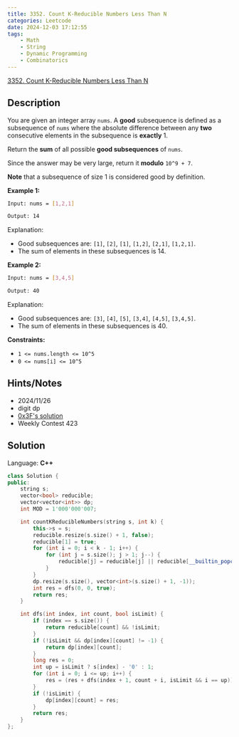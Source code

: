 ```yaml
---
title: 3352. Count K-Reducible Numbers Less Than N
categories: Leetcode
date: 2024-12-03 17:12:55
tags:
    - Math
    - String
    - Dynamic Programming
    - Combinatorics
---
```


[3352. Count K-Reducible Numbers Less Than N](https://leetcode.com/problems/count-k-reducible-numbers-less-than-n/)

## Description

You are given an integer array `nums`. A **good** subsequence is defined as a subsequence of `nums` where the absolute difference between any **two**  consecutive elements in the subsequence is **exactly**  1.

Return the **sum**  of all possible **good subsequences**  of `nums`.

Since the answer may be very large, return it **modulo**  `10^9 + 7`.

**Note** that a subsequence of size 1 is considered good by definition.

**Example 1:**

```bash
Input: nums = [1,2,1]

Output: 14
```

Explanation:

- Good subsequences are: `[1]`, `[2]`, `[1]`, `[1,2]`, `[2,1]`, `[1,2,1]`.
- The sum of elements in these subsequences is 14.

**Example 2:**

```bash
Input: nums = [3,4,5]

Output: 40
```

Explanation:

- Good subsequences are: `[3]`, `[4]`, `[5]`, `[3,4]`, `[4,5]`, `[3,4,5]`.
- The sum of elements in these subsequences is 40.

**Constraints:**

- `1 <= nums.length <= 10^5`
- `0 <= nums[i] <= 10^5`

## Hints/Notes

- 2024/11/26
- digit dp
- [0x3F's solution](https://leetcode.cn/problems/count-k-reducible-numbers-less-than-n/solutions/2983541/xian-xing-dp-shu-wei-dppythonjavacgo-by-yw0dl/)
- Weekly Contest 423

## Solution

Language: **C++**

```C++
class Solution {
public:
    string s;
    vector<bool> reducible;
    vector<vector<int>> dp;
    int MOD = 1'000'000'007;

    int countKReducibleNumbers(string s, int k) {
        this->s = s;
        reducible.resize(s.size() + 1, false);
        reducible[1] = true;
        for (int i = 0; i < k - 1; i++) {
            for (int j = s.size(); j > 1; j--) {
                reducible[j] = reducible[j] || reducible[__builtin_popcount(j)];
            }
        }
        dp.resize(s.size(), vector<int>(s.size() + 1, -1));
        int res = dfs(0, 0, true);
        return res;
    }

    int dfs(int index, int count, bool isLimit) {
        if (index == s.size()) {
            return reducible[count] && !isLimit;
        }
        if (!isLimit && dp[index][count] != -1) {
            return dp[index][count];
        }
        long res = 0;
        int up = isLimit ? s[index] - '0' : 1;
        for (int i = 0; i <= up; i++) {
            res = (res + dfs(index + 1, count + i, isLimit && i == up)) % MOD;
        }
        if (!isLimit) {
            dp[index][count] = res;
        }
        return res;
    }
};
```
